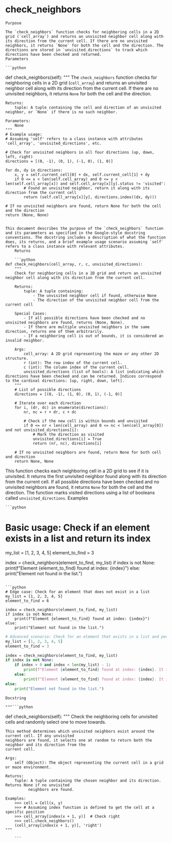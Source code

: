 # check_neighbors

    Purpose

    The `check_neighbors` function checks for neighboring cells in a 2D grid (`cell_array`) and returns an unvisited neighbor cell along with its direction from the current cell. If there are no unvisited neighbors, it returns `None` for both the cell and the direction. The directions are stored in `unvisited_directions` to track which directions have been checked and returned.
    Parameters

    ```python
def check_neighbors(self):
    """
    The `check_neighbors` function checks for neighboring cells in a 2D grid (`cell_array`) and returns an unvisited neighbor cell along with its direction from the current cell. If there are no unvisited neighbors, it returns `None` for both the cell and the direction.

    Returns:
        tuple: A tuple containing the cell and direction of an unvisited neighbor, or `None` if there is no such neighbor.
        
    Parameters:
        None
    """
    # Example usage:
    # Assuming 'self' refers to a class instance with attributes 'cell_array', 'unvisited_directions', etc.

    # Check for unvisited neighbors in all four directions (up, down, left, right)
    directions = [(0, -1), (0, 1), (-1, 0), (1, 0)]
    
    for dx, dy in directions:
        x, y = self.current_cell[0] + dx, self.current_cell[1] + dy
        if 0 <= x < len(self.cell_array) and 0 <= y < len(self.cell_array[x]) and self.cell_array[x][y].status != 'visited':
            # Found an unvisited neighbor, return it along with its direction from the current cell
            return (self.cell_array[x][y], directions.index((dx, dy)))
    
    # If no unvisited neighbors are found, return None for both the cell and the direction
    return (None, None)
```

This document describes the purpose of the `check_neighbors` function and its parameters as specified in the Google-style docstring conventions. The docstring includes a description of what the function does, its returns, and a brief example usage scenario assuming `self` refers to a class instance with relevant attributes.
    Returns

    ```python
def check_neighbors(cell_array, r, c, unvisited_directions):
    """
    Check for neighboring cells in a 2D grid and return an unvisited neighbor cell along with its direction from the current cell.

    Returns:
        tuple: A tuple containing:
            - The unvisited neighbor cell if found, otherwise None
            - The direction of the unvisited neighbor cell from the current cell

    Special Cases:
        - If all possible directions have been checked and no unvisited neighbors are found, returns (None, None).
        - If there are multiple unvisited neighbors in the same direction, returns one of them arbitrarily.
        - If a neighboring cell is out of bounds, it is considered an invalid neighbor.

    Args:
        cell_array: A 2D grid representing the maze or any other 2D structure.
        r (int): The row index of the current cell.
        c (int): The column index of the current cell.
        unvisited_directions (list of bools): A list indicating which directions have been checked and can be returned. Indices correspond to the cardinal directions: [up, right, down, left].
    """
    # List of possible directions
    directions = [(0, -1), (1, 0), (0, 1), (-1, 0)]

    # Iterate over each direction
    for i, (dr, dc) in enumerate(directions):
        nr, nc = r + dr, c + dc

        # Check if the new cell is within bounds and unvisited
        if 0 <= nr < len(cell_array) and 0 <= nc < len(cell_array[0]) and not unvisited_directions[i]:
            # Mark the direction as visited
            unvisited_directions[i] = True
            return (nr, nc), directions[i]

    # If no unvisited neighbors are found, return None for both cell and direction
    return None, None
```

This function checks each neighboring cell in a 2D grid to see if it is unvisited. It returns the first unvisited neighbor found along with its direction from the current cell. If all possible directions have been checked and no unvisited neighbors are found, it returns `None` for both the cell and the direction. The function marks visited directions using a list of booleans called `unvisited_directions`.
    Examples

    ```python
# Basic usage: Check if an element exists in a list and return its index
my_list = [1, 2, 3, 4, 5]
element_to_find = 3

index = check_neighbors(element_to_find, my_list)
if index is not None:
    print(f"Element {element_to_find} found at index: {index}")
else:
    print("Element not found in the list.")
```

```python
# Edge case: Check for an element that does not exist in a list
my_list = [1, 2, 3, 4, 5]
element_to_find = 6

index = check_neighbors(element_to_find, my_list)
if index is not None:
    print(f"Element {element_to_find} found at index: {index}")
else:
    print("Element not found in the list.")
```

```python
# Advanced scenario: Check for an element that exists in a list and perform additional checks
my_list = [1, 2, 3, 4, 5]
element_to_find = 3

index = check_neighbors(element_to_find, my_list)
if index is not None:
    if index > 0 and index < len(my_list) - 1:
        print(f"Element {element_to_find} found at index: {index}. It is a middle element.")
    else:
        print(f"Element {element_to_find} found at index: {index}. It is the first or last element.")
else:
    print("Element not found in the list.")
```
    Docstring

    """```python
def check_neighbors(self):
    """
    Check the neighboring cells for unvisited cells and randomly select one to move towards.

    This method determines which unvisited neighbors exist around the current cell. If any unvisited
    neighbors are found, it selects one at random to return both the neighbor and its direction from the 
    current cell.

    Args:
        self (Object): The object representing the current cell in a grid or maze environment.

    Returns:
        Tuple: A tuple containing the chosen neighbor and its direction. Returns None if no unvisited
              neighbors are found.

    Examples:
        >>> cell = Cell(x, y)
        >>> # Assuming index function is defined to get the cell at a specific position
        >>> cell_array[index(x + 1, y)]  # Check right
        >>> cell.check_neighbors()
        (cell_array[index(x + 1, y)], 'right')
    """
```"""
    ```